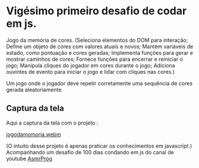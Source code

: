 # Vigésimo primeiro desafio de codar em js.

Jogo da memória de cores.
(Seleciona elementos do DOM para interação; Define um objeto de cores com valores atuais e novos; Mantém variáveis de estado, como pontuação e cores geradas; Implementa funções para gerar e mostrar caminhos de cores; Fornece funções para encerrar e reiniciar o jogo; Manipula cliques do jogador em cores durante o jogo; Adiciona ouvintes de evento para iniciar o jogo e lidar com cliques nas cores.)

Um jogo onde o jogador deve repetir corretamente uma sequência de cores gerada aleatoriamente.
## Captura da tela
Aqui a captura da tela com o projeto :

[jogodamomoria.webm](https://github.com/77971904/Desafio-de-codar-em-javascript21/assets/108705247/6a7c843a-597c-40fd-b418-87c12ee32ac1)

(O intuito desse projeto é apenas praticar os conhecimentos em javascript.)
Acompanhando um desafio de 100 dias condando em js do canal de youtube <a href="youtube.com/channel/UCJqXkOwrq7uBn-sn_Fvce9Q?sub_confirmation=1">AsmrProg</a>
